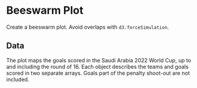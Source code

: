 # Beeswarm Plot

Create a beeswarm plot. Avoid overlaps with `d3.forceSimulation`.

## Data

The plot maps the goals scored in the Saudi Arabia 2022 World Cup, up to and including the round of 16. Each object describes the teams and goals scored in two separate arrays. Goals part of the penalty shoot-out are not included.
